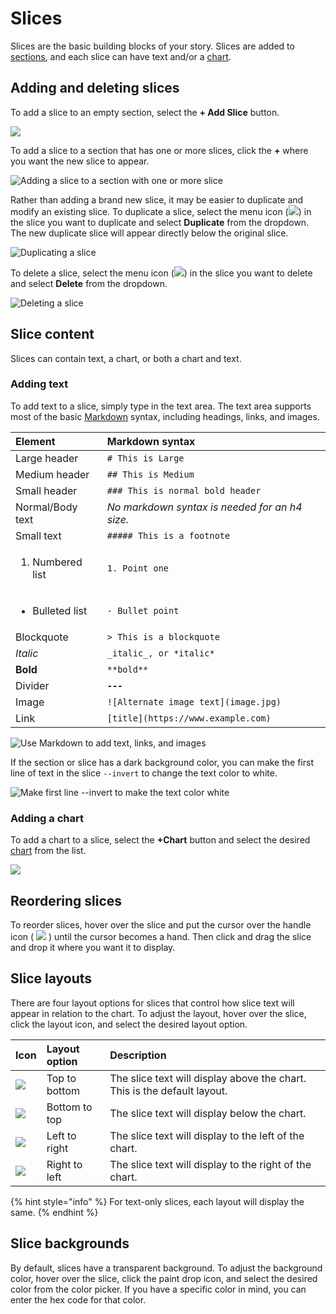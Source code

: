 # Slices

Slices are the basic building blocks of your story. Slices are added to [sections](../sections.md), and each slice can have text and/or a [chart](../charts/). 

## Adding and deleting slices

To add a slice to an empty section, select the **+ Add Slice** button. 

![](../../../.gitbook/assets/screen-shot-2020-07-14-at-9.58.01-am.png)

To add a slice to a section that has one or more slices, click the **+** where you want the new slice to appear.

![Adding a slice to a section with one or more slice](../../../.gitbook/assets/image%20%2862%29.png)

Rather than adding a brand new slice, it may be easier to duplicate and modify an existing slice. To duplicate a slice, select the menu icon \(![](../../../.gitbook/assets/ellipsis-h-solid.svg)\) in the slice you want to duplicate and select **Duplicate** from the dropdown. The new duplicate slice will appear directly below the original slice. 

![Duplicating a slice](../../../.gitbook/assets/image%20%2864%29.png)

To delete a slice, select the menu icon \(![](../../../.gitbook/assets/ellipsis-h-solid.svg)\) in the slice you want to delete and select **Delete** from the dropdown. 

![Deleting a slice](../../../.gitbook/assets/image%20%2861%29.png)

## Slice content

Slices can contain text, a chart, or both a chart and text.

### Adding text

To add text to a slice, simply type in the text area. The text area supports most of the basic [Markdown](https://www.markdownguide.org/cheat-sheet/) syntax, including headings, links, and images. 

<table>
  <thead>
    <tr>
      <th style="text-align:left">Element</th>
      <th style="text-align:left"><b>Markdown</b> syntax</th>
    </tr>
  </thead>
  <tbody>
    <tr>
      <td style="text-align:left">Large header</td>
      <td style="text-align:left"><code># This is Large</code>
      </td>
    </tr>
    <tr>
      <td style="text-align:left">Medium header</td>
      <td style="text-align:left"><code>## This is Medium</code>
      </td>
    </tr>
    <tr>
      <td style="text-align:left">Small header</td>
      <td style="text-align:left"><code>### This is normal bold header</code>
      </td>
    </tr>
    <tr>
      <td style="text-align:left">Normal/Body text</td>
      <td style="text-align:left"><em>No markdown syntax is needed for an h4 size.</em>
      </td>
    </tr>
    <tr>
      <td style="text-align:left">Small text</td>
      <td style="text-align:left"><code>##### This is a footnote</code>
      </td>
    </tr>
    <tr>
      <td style="text-align:left">
        <ol>
          <li>Numbered list</li>
        </ol>
      </td>
      <td style="text-align:left"><code>1. Point one</code>
      </td>
    </tr>
    <tr>
      <td style="text-align:left">
        <ul>
          <li>Bulleted list</li>
        </ul>
      </td>
      <td style="text-align:left"><code>- Bullet point</code>
      </td>
    </tr>
    <tr>
      <td style="text-align:left">Blockquote</td>
      <td style="text-align:left"><code>&gt; This is a blockquote</code>
      </td>
    </tr>
    <tr>
      <td style="text-align:left"><em>Italic</em>
      </td>
      <td style="text-align:left"><code>_italic_, or *italic*</code>
      </td>
    </tr>
    <tr>
      <td style="text-align:left"><b>Bold</b>
      </td>
      <td style="text-align:left"><code>**bold**</code>
      </td>
    </tr>
    <tr>
      <td style="text-align:left">Divider</td>
      <td style="text-align:left"><b><code>---</code></b>
      </td>
    </tr>
    <tr>
      <td style="text-align:left">Image</td>
      <td style="text-align:left"><code>![Alternate image text](image.jpg)</code>
      </td>
    </tr>
    <tr>
      <td style="text-align:left">Link</td>
      <td style="text-align:left"><code>[title](https://www.example.com)</code>
      </td>
    </tr>
  </tbody>
</table>



![Use Markdown to add text, links, and images](../../../.gitbook/assets/image%20%2859%29.png)

If the section or slice has a dark background color, you can make the first line of text in the slice  `--invert` to change the text color to white.

![Make first line --invert to make the text color white](../../../.gitbook/assets/image%20%2871%29.png)

### Adding a chart

To add a chart to a slice, select the **+Chart** button and select the desired [chart](../charts/) from the list. 

![](../../../.gitbook/assets/image%20%2863%29.png)

## Reordering slices

To reorder slices, hover over the slice and put the cursor over the handle icon \( ![](../../../.gitbook/assets/screen-shot-2020-07-17-at-4.21.42-pm.png) \) until the cursor becomes a hand. Then click and drag the slice and drop it where you want it to display.

## Slice layouts

There are four layout options for slices that control how slice text will appear in relation to the chart. To adjust the layout, hover over the slice, click the layout icon, and select the desired layout option.

| Icon | Layout option | Description |
| :--- | :--- | :--- |
| ![](../../../.gitbook/assets/arrow-down-solid.svg)  | Top to bottom | The slice text will display above the chart. This is the default layout. |
| ![](../../../.gitbook/assets/arrow-up-solid.svg)  | Bottom to top | The slice text will display below the chart. |
| ![](../../../.gitbook/assets/arrow-right-solid%20%281%29.svg)  | Left to right | The slice text will display to the left of the chart. |
| ![](../../../.gitbook/assets/arrow-left-solid.svg)  | Right to left | The slice text will display to the right of the chart. |

{% hint style="info" %}
For text-only slices, each layout will display the same. 
{% endhint %}

## Slice backgrounds

By default, slices have a transparent background. To adjust the background color, hover over the slice, click the paint drop icon, and select the desired color from the color picker. If you have a specific color in mind, you can enter the hex code for that color. 

